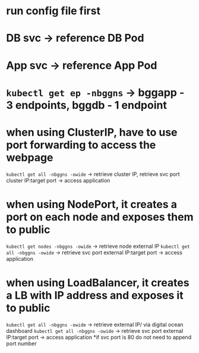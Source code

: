 # run config file first
# DB svc -> reference DB Pod
# App svc -> reference App Pod
# `kubectl get ep -nbggns` -> bggapp - 3 endpoints, bggdb - 1 endpoint
# when using ClusterIP, have to use port forwarding to access the webpage
  `kubectl get all -nbggns -owide` -> retrieve cluster IP, retrieve svc port
  cluster IP:target port -> access application
# when using NodePort, it creates a port on each node and exposes them to public
  `kubectl get nodes -nbggns -owide` -> retrieve node external IP
  `kubectl get all -nbggns -owide` -> retrieve svc port
  external IP:target port -> access application
# when using LoadBalancer, it creates a LB with IP address and exposes it to public
  `kubectl get all -nbggns -owide` -> retrieve external IP/ via digital ocean dashboard
  `kubectl get all -nbggns -owide` -> retrieve svc port
  external IP:target port -> access application
  *if svc port is 80 do not need to append port number